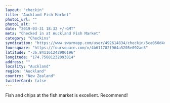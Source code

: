 ```yaml
---
layout: "checkin"
title: "Auckland Fish Market"
photo1_url: ""
photo1_alt: ""
date: "2019-03-31 18:32 +/-GMT"
meta: "Checked in at Auckland Fish Market"
category: "Checkins"
syndication: "https://www.swarmapp.com/user/492614834/checkin/5ca050d4de3bbf002dc0c7a3"
foursquare: "https://foursquare.com/v/4b611782f964a5205e092ae3"
latitude: "-36.841161242986196"
longitude: "174.75601232093814"
address: ""
locality: "Auckland"
region: "Auckland"
country: "New Zealand"
twitterCard: false
---
```

Fish and chips at the fish market is excellent. Recommend!
